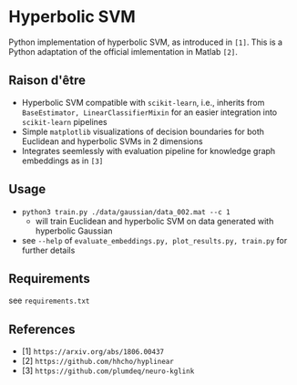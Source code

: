 # Hyperbolic SVM

Python implementation of hyperbolic SVM, as introduced in `[1]`. This is a Python
adaptation of the official imlementation in Matlab `[2]`. 

## Raison d'être

* Hyperbolic SVM compatible with `scikit-learn`, i.e., inherits from
  `BaseEstimator, LinearClassifierMixin` for an easier integration into
  `scikit-learn` pipelines
* Simple `matplotlib` visualizations of decision boundaries for both Euclidean
  and hyperbolic SVMs in 2 dimensions
* Integrates seemlessly with evaluation pipeline for knowledge graph embeddings
  as in `[3]`

## Usage

* `python3 train.py ./data/gaussian/data_002.mat --c 1`
    * will train Euclidean and hyperbolic SVM on data generated with hyperbolic
      Gaussian
* see `--help` of `evaluate_embeddings.py, plot_results.py, train.py` for
  further details

## Requirements

see `requirements.txt`

## References

* [1] `https://arxiv.org/abs/1806.00437`
* [2] `https://github.com/hhcho/hyplinear`
* [3] `https://github.com/plumdeq/neuro-kglink`
